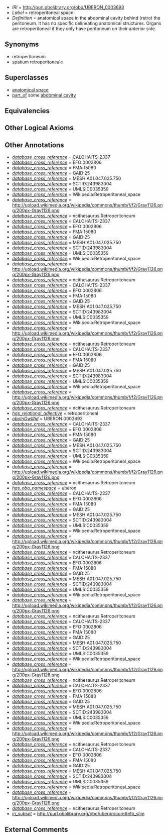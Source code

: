  * *IRI* = http://purl.obolibrary.org/obo/UBERON_0003693
 * *Label* = retroperitoneal space
 * *Definition* = anatomical space in the abdominal cavity behind (retro) the peritoneum. It has no specific delineating anatomical structures. Organs are retroperitoneal if they only have peritoneum on their anterior side.

## Synonyms

 * retroperitoneum
 * spatium retroperitoneale

## Superclasses

 * [anatomical space](../../UBERON/64/UBERON_0000464.md)
 * [part_of](../../BFO/50/BFO_0000050.md) some [abdominal cavity](../../UBERON/84/UBERON_0003684.md)

## Equivalencies


## Other Logical Axioms


## Other Annotations

 * *[database_cross_reference](../../ef/oboInOwl#hasDbXref.md)* = CALOHA:TS-2337
 * *[database_cross_reference](../../ef/oboInOwl#hasDbXref.md)* = EFO:0002806
 * *[database_cross_reference](../../ef/oboInOwl#hasDbXref.md)* = FMA:15080
 * *[database_cross_reference](../../ef/oboInOwl#hasDbXref.md)* = GAID:25
 * *[database_cross_reference](../../ef/oboInOwl#hasDbXref.md)* = MESH:A01.047.025.750
 * *[database_cross_reference](../../ef/oboInOwl#hasDbXref.md)* = SCTID:243983004
 * *[database_cross_reference](../../ef/oboInOwl#hasDbXref.md)* = UMLS:C0035359
 * *[database_cross_reference](../../ef/oboInOwl#hasDbXref.md)* = Wikipedia:Retroperitoneal_space
 * *[database_cross_reference](../../ef/oboInOwl#hasDbXref.md)* = http://upload.wikimedia.org/wikipedia/commons/thumb/f/f2/Gray1126.png/200px-Gray1126.png
 * *[database_cross_reference](../../ef/oboInOwl#hasDbXref.md)* = ncithesaurus:Retroperitoneum
 * *[database_cross_reference](../../ef/oboInOwl#hasDbXref.md)* = CALOHA:TS-2337
 * *[database_cross_reference](../../ef/oboInOwl#hasDbXref.md)* = EFO:0002806
 * *[database_cross_reference](../../ef/oboInOwl#hasDbXref.md)* = FMA:15080
 * *[database_cross_reference](../../ef/oboInOwl#hasDbXref.md)* = GAID:25
 * *[database_cross_reference](../../ef/oboInOwl#hasDbXref.md)* = MESH:A01.047.025.750
 * *[database_cross_reference](../../ef/oboInOwl#hasDbXref.md)* = SCTID:243983004
 * *[database_cross_reference](../../ef/oboInOwl#hasDbXref.md)* = UMLS:C0035359
 * *[database_cross_reference](../../ef/oboInOwl#hasDbXref.md)* = Wikipedia:Retroperitoneal_space
 * *[database_cross_reference](../../ef/oboInOwl#hasDbXref.md)* = http://upload.wikimedia.org/wikipedia/commons/thumb/f/f2/Gray1126.png/200px-Gray1126.png
 * *[database_cross_reference](../../ef/oboInOwl#hasDbXref.md)* = ncithesaurus:Retroperitoneum
 * *[database_cross_reference](../../ef/oboInOwl#hasDbXref.md)* = CALOHA:TS-2337
 * *[database_cross_reference](../../ef/oboInOwl#hasDbXref.md)* = EFO:0002806
 * *[database_cross_reference](../../ef/oboInOwl#hasDbXref.md)* = FMA:15080
 * *[database_cross_reference](../../ef/oboInOwl#hasDbXref.md)* = GAID:25
 * *[database_cross_reference](../../ef/oboInOwl#hasDbXref.md)* = MESH:A01.047.025.750
 * *[database_cross_reference](../../ef/oboInOwl#hasDbXref.md)* = SCTID:243983004
 * *[database_cross_reference](../../ef/oboInOwl#hasDbXref.md)* = UMLS:C0035359
 * *[database_cross_reference](../../ef/oboInOwl#hasDbXref.md)* = Wikipedia:Retroperitoneal_space
 * *[database_cross_reference](../../ef/oboInOwl#hasDbXref.md)* = http://upload.wikimedia.org/wikipedia/commons/thumb/f/f2/Gray1126.png/200px-Gray1126.png
 * *[database_cross_reference](../../ef/oboInOwl#hasDbXref.md)* = ncithesaurus:Retroperitoneum
 * *[database_cross_reference](../../ef/oboInOwl#hasDbXref.md)* = CALOHA:TS-2337
 * *[database_cross_reference](../../ef/oboInOwl#hasDbXref.md)* = EFO:0002806
 * *[database_cross_reference](../../ef/oboInOwl#hasDbXref.md)* = FMA:15080
 * *[database_cross_reference](../../ef/oboInOwl#hasDbXref.md)* = GAID:25
 * *[database_cross_reference](../../ef/oboInOwl#hasDbXref.md)* = MESH:A01.047.025.750
 * *[database_cross_reference](../../ef/oboInOwl#hasDbXref.md)* = SCTID:243983004
 * *[database_cross_reference](../../ef/oboInOwl#hasDbXref.md)* = UMLS:C0035359
 * *[database_cross_reference](../../ef/oboInOwl#hasDbXref.md)* = Wikipedia:Retroperitoneal_space
 * *[database_cross_reference](../../ef/oboInOwl#hasDbXref.md)* = http://upload.wikimedia.org/wikipedia/commons/thumb/f/f2/Gray1126.png/200px-Gray1126.png
 * *[database_cross_reference](../../ef/oboInOwl#hasDbXref.md)* = ncithesaurus:Retroperitoneum
 * *[has_relational_adjective](../../UBPROP/07/UBPROP_0000007.md)* = retroperitoneal
 * *[oboInOwl#id](../../id/oboInOwl#id.md)* = UBERON:0003693
 * *[database_cross_reference](../../ef/oboInOwl#hasDbXref.md)* = CALOHA:TS-2337
 * *[database_cross_reference](../../ef/oboInOwl#hasDbXref.md)* = EFO:0002806
 * *[database_cross_reference](../../ef/oboInOwl#hasDbXref.md)* = FMA:15080
 * *[database_cross_reference](../../ef/oboInOwl#hasDbXref.md)* = GAID:25
 * *[database_cross_reference](../../ef/oboInOwl#hasDbXref.md)* = MESH:A01.047.025.750
 * *[database_cross_reference](../../ef/oboInOwl#hasDbXref.md)* = SCTID:243983004
 * *[database_cross_reference](../../ef/oboInOwl#hasDbXref.md)* = UMLS:C0035359
 * *[database_cross_reference](../../ef/oboInOwl#hasDbXref.md)* = Wikipedia:Retroperitoneal_space
 * *[database_cross_reference](../../ef/oboInOwl#hasDbXref.md)* = http://upload.wikimedia.org/wikipedia/commons/thumb/f/f2/Gray1126.png/200px-Gray1126.png
 * *[database_cross_reference](../../ef/oboInOwl#hasDbXref.md)* = ncithesaurus:Retroperitoneum
 * *[has_obo_namespace](../../ce/oboInOwl#hasOBONamespace.md)* = uberon
 * *[database_cross_reference](../../ef/oboInOwl#hasDbXref.md)* = CALOHA:TS-2337
 * *[database_cross_reference](../../ef/oboInOwl#hasDbXref.md)* = EFO:0002806
 * *[database_cross_reference](../../ef/oboInOwl#hasDbXref.md)* = FMA:15080
 * *[database_cross_reference](../../ef/oboInOwl#hasDbXref.md)* = GAID:25
 * *[database_cross_reference](../../ef/oboInOwl#hasDbXref.md)* = MESH:A01.047.025.750
 * *[database_cross_reference](../../ef/oboInOwl#hasDbXref.md)* = SCTID:243983004
 * *[database_cross_reference](../../ef/oboInOwl#hasDbXref.md)* = UMLS:C0035359
 * *[database_cross_reference](../../ef/oboInOwl#hasDbXref.md)* = Wikipedia:Retroperitoneal_space
 * *[database_cross_reference](../../ef/oboInOwl#hasDbXref.md)* = http://upload.wikimedia.org/wikipedia/commons/thumb/f/f2/Gray1126.png/200px-Gray1126.png
 * *[database_cross_reference](../../ef/oboInOwl#hasDbXref.md)* = ncithesaurus:Retroperitoneum
 * *[database_cross_reference](../../ef/oboInOwl#hasDbXref.md)* = CALOHA:TS-2337
 * *[database_cross_reference](../../ef/oboInOwl#hasDbXref.md)* = EFO:0002806
 * *[database_cross_reference](../../ef/oboInOwl#hasDbXref.md)* = FMA:15080
 * *[database_cross_reference](../../ef/oboInOwl#hasDbXref.md)* = GAID:25
 * *[database_cross_reference](../../ef/oboInOwl#hasDbXref.md)* = MESH:A01.047.025.750
 * *[database_cross_reference](../../ef/oboInOwl#hasDbXref.md)* = SCTID:243983004
 * *[database_cross_reference](../../ef/oboInOwl#hasDbXref.md)* = UMLS:C0035359
 * *[database_cross_reference](../../ef/oboInOwl#hasDbXref.md)* = Wikipedia:Retroperitoneal_space
 * *[database_cross_reference](../../ef/oboInOwl#hasDbXref.md)* = http://upload.wikimedia.org/wikipedia/commons/thumb/f/f2/Gray1126.png/200px-Gray1126.png
 * *[database_cross_reference](../../ef/oboInOwl#hasDbXref.md)* = ncithesaurus:Retroperitoneum
 * *[database_cross_reference](../../ef/oboInOwl#hasDbXref.md)* = CALOHA:TS-2337
 * *[database_cross_reference](../../ef/oboInOwl#hasDbXref.md)* = EFO:0002806
 * *[database_cross_reference](../../ef/oboInOwl#hasDbXref.md)* = FMA:15080
 * *[database_cross_reference](../../ef/oboInOwl#hasDbXref.md)* = GAID:25
 * *[database_cross_reference](../../ef/oboInOwl#hasDbXref.md)* = MESH:A01.047.025.750
 * *[database_cross_reference](../../ef/oboInOwl#hasDbXref.md)* = SCTID:243983004
 * *[database_cross_reference](../../ef/oboInOwl#hasDbXref.md)* = UMLS:C0035359
 * *[database_cross_reference](../../ef/oboInOwl#hasDbXref.md)* = Wikipedia:Retroperitoneal_space
 * *[database_cross_reference](../../ef/oboInOwl#hasDbXref.md)* = http://upload.wikimedia.org/wikipedia/commons/thumb/f/f2/Gray1126.png/200px-Gray1126.png
 * *[database_cross_reference](../../ef/oboInOwl#hasDbXref.md)* = ncithesaurus:Retroperitoneum
 * *[database_cross_reference](../../ef/oboInOwl#hasDbXref.md)* = CALOHA:TS-2337
 * *[database_cross_reference](../../ef/oboInOwl#hasDbXref.md)* = EFO:0002806
 * *[database_cross_reference](../../ef/oboInOwl#hasDbXref.md)* = FMA:15080
 * *[database_cross_reference](../../ef/oboInOwl#hasDbXref.md)* = GAID:25
 * *[database_cross_reference](../../ef/oboInOwl#hasDbXref.md)* = MESH:A01.047.025.750
 * *[database_cross_reference](../../ef/oboInOwl#hasDbXref.md)* = SCTID:243983004
 * *[database_cross_reference](../../ef/oboInOwl#hasDbXref.md)* = UMLS:C0035359
 * *[database_cross_reference](../../ef/oboInOwl#hasDbXref.md)* = Wikipedia:Retroperitoneal_space
 * *[database_cross_reference](../../ef/oboInOwl#hasDbXref.md)* = http://upload.wikimedia.org/wikipedia/commons/thumb/f/f2/Gray1126.png/200px-Gray1126.png
 * *[database_cross_reference](../../ef/oboInOwl#hasDbXref.md)* = ncithesaurus:Retroperitoneum
 * *[database_cross_reference](../../ef/oboInOwl#hasDbXref.md)* = CALOHA:TS-2337
 * *[database_cross_reference](../../ef/oboInOwl#hasDbXref.md)* = EFO:0002806
 * *[database_cross_reference](../../ef/oboInOwl#hasDbXref.md)* = FMA:15080
 * *[database_cross_reference](../../ef/oboInOwl#hasDbXref.md)* = GAID:25
 * *[database_cross_reference](../../ef/oboInOwl#hasDbXref.md)* = MESH:A01.047.025.750
 * *[database_cross_reference](../../ef/oboInOwl#hasDbXref.md)* = SCTID:243983004
 * *[database_cross_reference](../../ef/oboInOwl#hasDbXref.md)* = UMLS:C0035359
 * *[database_cross_reference](../../ef/oboInOwl#hasDbXref.md)* = Wikipedia:Retroperitoneal_space
 * *[database_cross_reference](../../ef/oboInOwl#hasDbXref.md)* = http://upload.wikimedia.org/wikipedia/commons/thumb/f/f2/Gray1126.png/200px-Gray1126.png
 * *[database_cross_reference](../../ef/oboInOwl#hasDbXref.md)* = ncithesaurus:Retroperitoneum
 * *[in_subset](../../et/oboInOwl#inSubset.md)* = http://purl.obolibrary.org/obo/uberon/core#efo_slim

## External Comments

